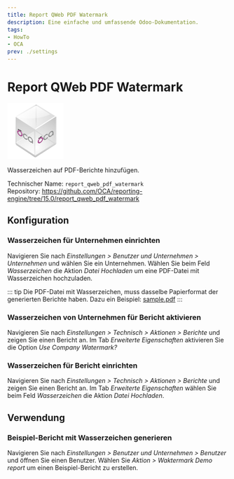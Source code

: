 ```yaml
---
title: Report QWeb PDF Watermark
description: Eine einfache und umfassende Odoo-Dokumentation.
tags:
- HowTo
- OCA
prev: ./settings
---
```

# Report QWeb PDF Watermark
![icon_oca_app](assets/icon_oca_app.png)

Wasserzeichen auf PDF-Berichte hinzufügen.

Technischer Name: `report_qweb_pdf_watermark`\
Repository: <https://github.com/OCA/reporting-engine/tree/15.0/report_qweb_pdf_watermark>

## Konfiguration

### Wasserzeichen für Unternehmen einrichten

Navigieren Sie nach *Einstellungen > Benutzer und Unternehmen > Unternehmen* und wählen Sie ein Unternehmen. Wählen Sie beim Feld *Wasserzeichen* die Aktion *Datei Hochladen* um eine PDF-Datei mit Wasserzeichen hochzuladen.

::: tip
Die PDF-Datei mit Wasserzeichen, muss dasselbe Papierformat der generierten Berichte haben. Dazu ein Beispiel: [sample.pdf](https://github.com/Mint-System/Odoo-Wiki/raw/master/assets/sample.pdf)[](assets/sample.pdf)
:::

### Wasserzeichen von Unternehmen für Bericht aktivieren

Navigieren Sie nach *Einstellungen > Technisch > Aktionen > Berichte* und zeigen Sie einen Bericht an. Im Tab *Erweiterte Eigenschaften* aktivieren Sie die Option *Use Company Watermark?*

### Wasserzeichen für Bericht einrichten

Navigieren Sie nach *Einstellungen > Technisch > Aktionen > Berichte* und zeigen Sie einen Bericht an. Im Tab *Erweiterte Eigenschaften* wählen Sie beim Feld *Wasserzeichen* die Aktion *Datei Hochladen*.

## Verwendung

### Beispiel-Bericht mit Wasserzeichen generieren

Navigieren Sie nach *Einstellungen > Benutzer und Unternehmen > Benutzer* und öffnen Sie einen Benutzer. Wählen Sie *Aktion > Waktermark Demo report* um einen Beispiel-Bericht zu erstellen.
